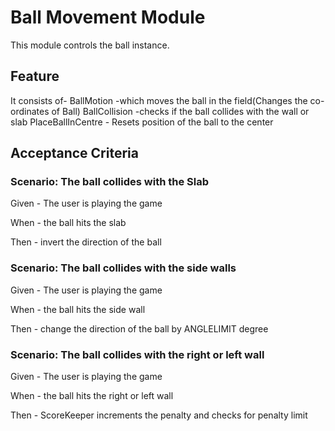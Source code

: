 
# Ball Movement Module

This module controls the ball instance.

## Feature

It consists of-
  BallMotion -which moves the ball in the field(Changes the co-ordinates of Ball)
  BallCollision -checks if the ball collides with the wall or slab
  PlaceBallInCentre - Resets position of the ball to the center

## Acceptance Criteria

### Scenario: The ball collides with the Slab

  Given - The user is playing the game

  When - the ball hits the slab

  Then - invert the direction of the ball

### Scenario: The ball collides with the side walls

  Given - The user is playing the game

  When - the ball hits the side wall

  Then - change the direction of the ball by ANGLELIMIT degree

### Scenario: The ball collides with the right or left wall

  Given - The user is playing the game

  When - the ball hits the right or left wall

  Then - ScoreKeeper increments the penalty and checks for penalty limit
